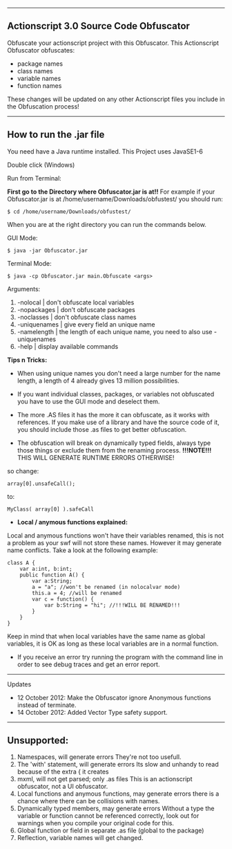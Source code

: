 ----------------------------------------
Actionscript 3.0 Source Code Obfuscator
----------------------------------------

Obfuscate your actionscript project with this Obfuscator. This Actionscript Obfuscator obfuscates:
- package names
- class names
- variable names
- function names

These changes will be updated on any other Actionscript files you include in the Obfuscation process!



------------------------
How to run the .jar file
------------------------

You need have a Java runtime installed. This Project uses JavaSE1-6

Double click (Windows)


Run from Terminal:

**First go to the Directory where Obfuscator.jar is at!!**
For example if your Obfuscator.jar is at /home/username/Downloads/obfustest/ you should run:

	$ cd /home/username/Downloads/obfustest/

When you are at the right directory you can run the commands below.


GUI Mode:

	$ java -jar Obfuscator.jar 

Terminal Mode:

	$ java -cp Obfuscator.jar main.Obfuscate <args>

Arguments:

1. -nolocal | don't obfuscate local variables
2. -nopackages | don't obfuscate packages
3. -noclasses | don't obfuscate class names
4. -uniquenames | give every field an unique name
5. -namelength <length> | the length of each unique name, you need to also use -uniquenames
6. -help | display available commands


**Tips n Tricks:**

- When using unique names you don't need a large number for the name length, a length of 4 already gives 13 million possibilities.

- If you want individual classes, packages, or variables not obfuscated you have to use the GUI mode and deselect them.

- The more .AS files it has the more it can obfuscate, as it works with references. If you make use of a library and have the source code of it, you should include those .as files to get better obfuscation.

- The obfuscation will break on dynamically typed fields, always type those things or exclude them from the renaming process.
**!!!NOTE!!!** THIS WILL GENERATE RUNTIME ERRORS OTHERWISE!

so change:

	array[0].unsafeCall();

to:

	MyClass( array[0] ).safeCall

- **Local / anymous functions explained:**

Local and anymous functions won't have their variables renamed, this is not a problem as your swf will not store these names. However it may generate name conflicts. Take a look at the following example:

	class A {
		var a:int, b:int;
		public function A() {
			var a:String;
			a = "a"; //won't be renamed (in nolocalvar mode)
			this.a = 4; //will be renamed
			var c = function() {
				var b:String = "hi"; //!!!WILL BE RENAMED!!!
			}
		}
	}
Keep in mind that when local variables have the same name as global variables, it is OK as long as these local variables are in a normal function.

- If you receive an error try running the program with the command line in order to see debug traces and get an error report.

----------
Updates

- 12 October 2012:	Make the Obfuscator ignore Anonymous functions instead of terminate.
- 14 October 2012:	Added Vector Type safety support.

------------
Unsupported:
------------

1.	Namespaces, will generate errors
		They're not too usefull.
2.	The 'with' statement, will generate errors
		Its slow and unhandy to read because of the extra { it creates
3.	mxml, will not get parsed; only .as files
		This is an actionscript obfuscator, not a UI obfuscator.
4.	Local functions and anymous functions, may generate errors
		there is a chance where there can be collisions with names.
5.	Dynamically typed members, may generate errors
		Without a type the variable or function cannot be referenced correctly, look out for warnings when you compile your original code for this.
7.	Global function or field in separate .as file (global to the package)
8.	Reflection, variable names will get changed.



